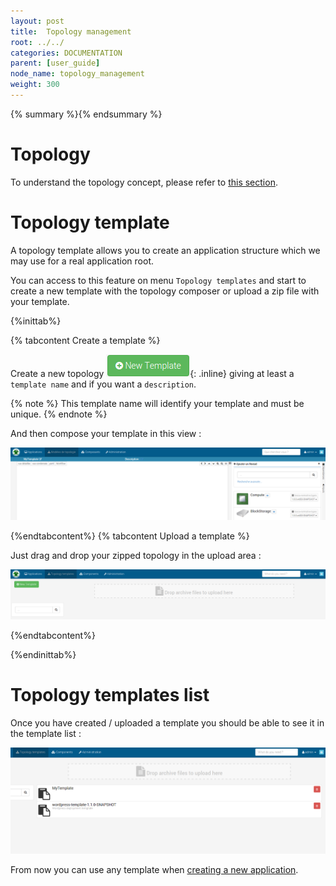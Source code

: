 ```yaml
---
layout: post
title:  Topology management
root: ../../
categories: DOCUMENTATION
parent: [user_guide]
node_name: topology_management
weight: 300
---
```


{% summary %}{% endsummary %}

# Topology

To understand the topology concept, please refer to [this section](#/documentation/concepts/topologies.html).

# Topology template

A topology template allows you to create an application structure which we may use
for a real application root.

You can access to this feature on menu `Topology templates` and start to create
a new template with the topology composer or upload a zip file with your template.

{%inittab%}

{% tabcontent Create a template %}

Create a new topology ![Create template button](../../images/user_guide/user_guide_topology_template_new.png){: .inline} giving at least a
`template name` and if you want a `description`.

{% note %}
This template name will identify your template and must be unique.
{% endnote %}

And then compose your template in this view :

![Topology template composer](../../images/user_guide/user_guide_topology_template_composer.png)

{%endtabcontent%}
{% tabcontent Upload a template %}

Just drag and drop your zipped topology in the upload area :

[![Upload a topology template](../../images/user_guide/user_guide_topology_template.png)](../../images/user_guide/user_guide_topology_template.png)

{%endtabcontent%}

{%endinittab%}

# Topology templates list

Once you have created / uploaded a template you should be able to see it in the template list :

![Topology template list](../../images/user_guide/user_guide_topology_template_list.png)

From now you can use any template when [creating a new application](#/documentation/user_guide/application_management.html).
